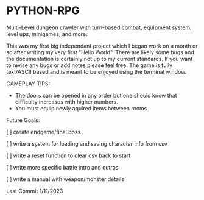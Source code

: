 # PYTHON-RPG
Multi-Level dungeon crawler with turn-based combat, equipment system, level ups, minigames, and more. 

This was my first big independant project which I began work on a month or so after writing my very first "Hello World". There are likely some bugs and the documentation is certainly not up to my current standards. If you want to revise any bugs or add notes please feel free. The game is fully text/ASCII based and is meant to be enjoyed using the terminal window.


GAMEPLAY TIPS:
- The doors can be opened in any order but one should know that difficulty increases with higher numbers.
- You must equip newly aquired items between rooms


Future Goals:

[ ] create endgame/final boss

[ ] write a system for loading and saving character info from csv

[ ] write a reset function to clear csv back to start

[ ] write more specific battle intro and outros

[ ] write a manual with weapon/monster details

Last Commit 1/11/2023
